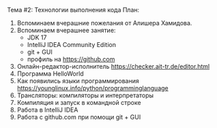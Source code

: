 Тема #2: Технологии выполнения кода
План:
1. Вспоминаем вчерашние пожелания от Алишера Хамидова.
2. Вспоминаем вчерашнее занятие:
   - JDK 17
   - IntelliJ IDEA Community Edition
   - git + GUI
   - профиль на https://github.com
3. Онлайн-редактор-исполнитель https://checker.ait-tr.de/editor.html
4. Программа HelloWorld
5. Как появились языки программирования https://younglinux.info/python/programminglanguage
6. Трансляторы: компиляторы и интерпретаторы
7. Компиляция и запуск в командной строке
8. Работа в IntelliJ IDEA
9. Работа с github.com при помощи git + GUI
